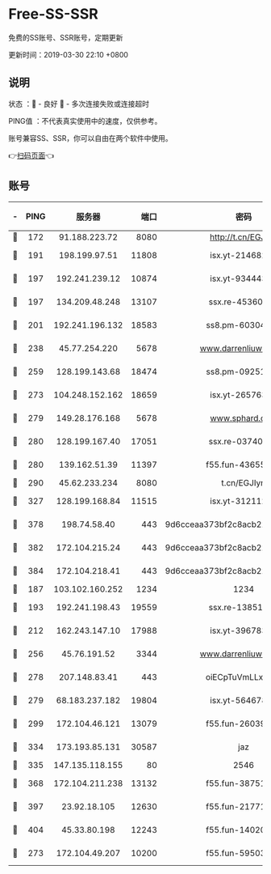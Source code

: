 # Free-SS-SSR

免费的SS账号、SSR账号，定期更新

更新时间：2019-03-30 22:10 +0800

## 说明

状态     ：🙂 - 良好 🙁 - 多次连接失败或连接超时

PING值   ：不代表真实使用中的速度，仅供参考。

账号兼容SS、SSR，你可以自由在两个软件中使用。

👉[扫码页面](https://liesauer.github.io/Free-SS-SSR/)👈

## 账号

|-|PING|服务器|端口|密码|加密方式|区域|
|:----:|:----:|:-----:|-----:|:----:|:----:|:----:|
|🙂|172|91.188.223.72|8080|http://t.cn/EGJIyrl|rc4-md5|RU|
|🙂|191|198.199.97.51|11808|isx.yt-21468252|aes-256-cfb|US|
|🙂|197|192.241.239.12|10874|isx.yt-93444361|aes-256-cfb|US|
|🙂|197|134.209.48.248|13107|ssx.re-45360921|aes-256-cfb|US|
|🙂|201|192.241.196.132|18583|ss8.pm-60304703|aes-256-cfb|US|
|🙂|238|45.77.254.220|5678|www.darrenliuwei.com|aes-256-cfb|SG|
|🙂|259|128.199.143.68|18474|ss8.pm-09251863|aes-256-cfb|SG|
|🙂|273|104.248.152.162|18659|isx.yt-26576357|aes-256-cfb|SG|
|🙂|279|149.28.176.168|5678|www.sphard.com|aes-256-cfb|AU|
|🙂|280|128.199.167.40|17051|ssx.re-03740989|aes-256-cfb|SG|
|🙂|280|139.162.51.39|11397|f55.fun-43655311|aes-256-cfb|SG|
|🙂|290|45.62.233.234|8080|t.cn/EGJIyrl|rc4-md5|CA|
|🙂|327|128.199.168.84|11515|isx.yt-31211205|aes-256-cfb|SG|
|🙂|378|198.74.58.40|443|9d6cceaa373bf2c8acb22e60b6a58be6|aes-256-cfb|US|
|🙂|382|172.104.215.24|443|9d6cceaa373bf2c8acb22e60b6a58be6|aes-256-cfb|US|
|🙂|384|172.104.218.41|443|9d6cceaa373bf2c8acb22e60b6a58be6|aes-256-cfb|US|
|🙂|187|103.102.160.252|1234|1234|rc4-md5|JP|
|🙂|193|192.241.198.43|19559|ssx.re-13851105|aes-256-cfb|US|
|🙂|212|162.243.147.10|17988|isx.yt-39678389|aes-256-cfb|US|
|🙂|256|45.76.191.52|3344|www.darrenliuwei.com|aes-256-cfb|JP|
|🙂|278|207.148.83.41|443|oiECpTuVmLLxk4Ts|aes-256-cfb|AU|
|🙂|279|68.183.237.182|19804|isx.yt-56467810|aes-256-cfb|SG|
|🙂|299|172.104.46.121|13079|f55.fun-26039696|aes-256-cfb|SG|
|🙂|334|173.193.85.131|30587|jaz|aes-256-cfb|US|
|🙂|335|147.135.118.155|80|2546|chacha20|US|
|🙂|368|172.104.211.238|13132|f55.fun-38751809|aes-256-cfb|US|
|🙂|397|23.92.18.105|12630|f55.fun-21771517|aes-256-cfb|US|
|🙂|404|45.33.80.198|12243|f55.fun-14020939|aes-256-cfb|US|
|🙁|273|172.104.49.207|10200|f55.fun-59503435|aes-256-cfb|SG|

